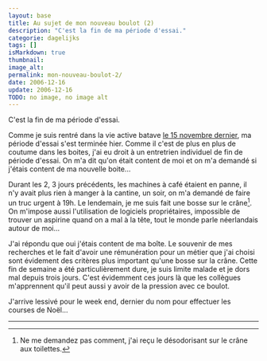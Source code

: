 ```yaml
---
layout: base
title: Au sujet de mon nouveau boulot (2)
description: "C'est la fin de ma période d'essai."
categorie: dagelijks
tags: []
isMarkdown: true
thumbnail: 
image_alt: 
permalink: mon-nouveau-boulot-2/
date: 2006-12-16
update: 2006-12-16
TODO: no image, no image alt
---
```


C'est la fin de ma période d'essai.

Comme je suis rentré dans la vie active batave [le 15 novembre dernier](/de-mon-boulot), ma période d'essai s'est terminée hier. Comme il c'est de plus en plus de coutume dans les boites, j'ai eu droit à un entretrien individuel de fin de période d'essai. On m'a dit qu'on était content de moi et on m'a demandé si j'étais content de ma nouvelle boite...

Durant les 2, 3 jours précédents, les machines à café étaient en panne, il n'y avait plus rien à manger à la cantine, un soir, on m'a demandé de faire un truc urgent à 19h. Le lendemain, je me suis fait une bosse sur le crâne[^1]. On m'impose aussi l'utilisation de logiciels propriétaires, impossible de trouver un aspirine quand on a mal à la tête, tout le monde parle néerlandais autour de moi...

J'ai répondu que oui j'étais content de ma boîte. Le souvenir de mes recherches et le fait d'avoir une rémunération pour un métier que j'ai choisi sont évidement des critères plus important qu'une bosse sur la crâne. Cette fin de semaine a été particulièrement dure, je suis limite malade et je dors mal depuis trois jours. C'est évidemment ces jours là que les collègues m'apprennent qu'il peut aussi y avoir de la pression avec ce boulot. 

J'arrive lessivé pour le week end, dernier du nom pour effectuer les courses de Noël...

---
[^1]: Ne me demandez pas comment, j'ai reçu le désodorisant sur le crâne aux toilettes.